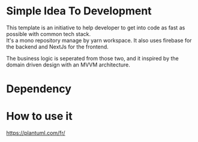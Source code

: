 # Simple Idea To Development
This template is an initiative to help developer to get into code 
as fast as possible with common tech stack.
</br>
It's a mono repository manage by yarn workspace. 
It also uses firebase for the backend and NextJs for the frontend.
</br>

The business logic is seperated from those two, and it inspired by
the domain driven design with an MVVM architecture.


# Dependency

# How to use it
https://plantuml.com/fr/


